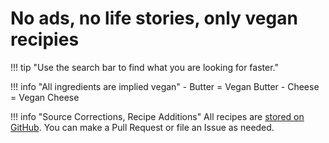 # No ads, no life stories, only vegan recipies

!!! tip "Use the search bar to find what you are looking for faster."

!!! info "All ingredients are implied vegan"
    - Butter = Vegan Butter
    - Cheese = Vegan Cheese


!!! info "Source Corrections, Recipe Additions"
    All recipes are [stored on GitHub](https://github.com/rocinante333/recipes.nobsvegan.xyz).  You can make a Pull Request or file an Issue as needed.